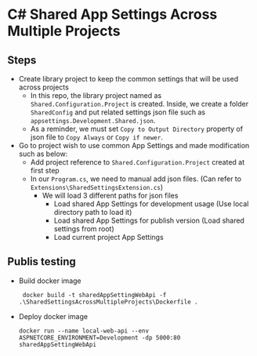 # C# Shared App Settings Across Multiple Projects

## Steps
- Create library project to keep the common settings that will be used across projects
    - In this repo, the library project named as `Shared.Configuration.Project` is created. Inside, we create a folder `SharedConfig` and put related settings json file such as `appsettings.Development.Shared.json`.
    - As a reminder, we must set `Copy to Output Directory` property of json file to `Copy Always` or `Copy if newer`.
- Go to project wish to use common App Settings and made modification such as below:
    - Add project reference to `Shared.Configuration.Project` created at first step
    - In our `Program.cs`, we need to manual add json files. (Can refer to `Extensions\SharedSettingsExtension.cs`)
        - We will load 3 different paths for json files
            - Load shared App Settings for development usage (Use local directory path to load it)
            - Load shared App Settings for publish version (Load shared settings from root)
            - Load current project App Settings

## Publis testing
- Build docker image
    ```
     docker build -t sharedAppSettingWebApi -f .\SharedSettingsAcrossMultipleProjects\Dockerfile .
    ```

- Deploy docker image
    ```
    docker run --name local-web-api --env ASPNETCORE_ENVIRONMENT=Development -dp 5000:80 sharedAppSettingWebApi
    ```